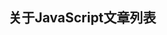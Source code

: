 <script setup>
  import list from "../.vitepress/view/list.vue"
</script>

## 关于JavaScript文章列表

<list type="js" />
